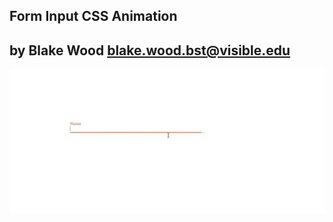 ## Form Input CSS Animation ## 
**by Blake Wood**
blake.wood.bst@visible.edu
---
![input-anime](input-anime.jpg "input-anime")
